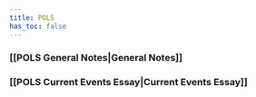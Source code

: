 ```yaml
---
title: POLS
has_toc: false
---
```

### [[POLS General Notes|General Notes]]
### [[POLS Current Events Essay|Current Events Essay]]

